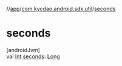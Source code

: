 //[app](../../index.md)/[com.kycdao.android.sdk.util](index.md)/[seconds](seconds.md)

# seconds

[androidJvm]\
val [Int](https://kotlinlang.org/api/latest/jvm/stdlib/kotlin/-int/index.html).[seconds](seconds.md): [Long](https://kotlinlang.org/api/latest/jvm/stdlib/kotlin/-long/index.html)
